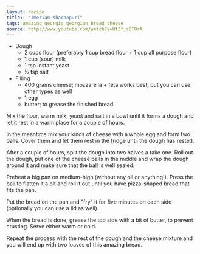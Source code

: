 ```yaml
---
layout: recipe
title:  "Imerian Khachapuri"
tags: amazing georgia georgian bread cheese
source: http://www.youtube.com/watch?v=HtZf_sGTOrA
---
```

* Dough
  * 2 cups flour (preferably 1 cup bread flour + 1 cup all purpose flour)
  * 1 cup (sour) milk
  * 1 tsp instant yeast
  * ½ tsp salt
* Filling
  * 400 grams cheese; mozzarella + feta works best, but you can use other types as well
  * 1 egg
  * butter; to grease the finished bread

Mix the flour, warm milk, yeast and salt in a bowl until it forms a dough and let it rest in a warm place for a couple of hours.

In the meantime mix your kinds of cheese with a whole egg and form two balls. Cover them and let them rest in the fridge until the dough has rested.

After a couple of hours, split the dough into two halves a take one. Roll out the dough, put one of the cheese balls in the middle and wrap the dough around it and make sure that the ball is well sealed.

Preheat a big pan on medium-high (without any oil or anything!). Press the ball to flatten it a bit and roll it out until you have pizza-shaped bread that fits the pan.

Put the bread on the pan and "fry" it for five minutes on each side (optionally you can use a lid as well).

When the bread is done, grease the top side with a bit of butter, to prevent crusting. Serve either warm or cold.

Repeat the process with the rest of the dough and the cheese mixture and you will end up with two loaves of this amazing bread.
